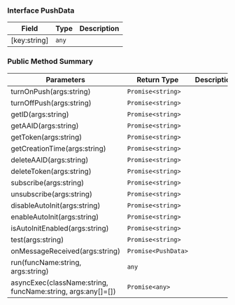 ### Interface PushData
|Field|Type|Description|
|---|---|---|
|[key:string]|`any`| |

### Public Method Summary
|Parameters|Return Type|Description|
|---|---|---|
|turnOnPush(args:string)|`Promise<string>`||
|turnOffPush(args:string)|`Promise<string>`||
|getID(args:string)|`Promise<string>`||
|getAAID(args:string)|`Promise<string>`||
|getToken(args:string)|`Promise<string>`||
|getCreationTime(args:string)|`Promise<string>`||
|deleteAAID(args:string)|`Promise<string>`||
|deleteToken(args:string)|`Promise<string>`||
|subscribe(args:string)|`Promise<string>`||
|unsubscribe(args:string)|`Promise<string>`||
|disableAutoInit(args:string)|`Promise<string>`||
|enableAutoInit(args:string)|`Promise<string>`||
|isAutoInitEnabled(args:string)|`Promise<string>`||
|test(args:string)|`Promise<string>`||
|onMessageReceived(args:string)|`Promise<PushData>`||
|run(funcName:string, args:string)|`any`||
|asyncExec(className:string, funcName:string, args:any[]=[])|`Promise<any>`||
